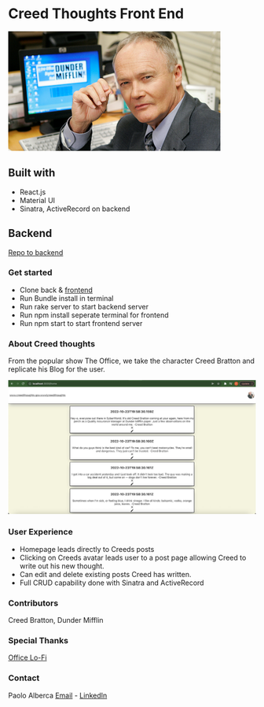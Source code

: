 # Creed Thoughts Front End

![Creed](https://github.com/omgitsmiles/creed-thoughts-front-end/blob/main/Creed.png)

## Built with

- React.js
- Material UI
- Sinatra, ActiveRecord on backend

## Backend
[Repo to backend](https://github.com/omgitsmiles/creed-thoughts-back-end)

### Get started

- Clone back & [frontend](https://github.com/omgitsmiles/creed-thoughts-front-end)
- Run Bundle install in terminal
- Run rake server to start backend server
- Run npm install seperate terminal for frontend
- Run npm start to start frontend server

### About Creed thoughts

From the popular show The Office, we take the character Creed Bratton and replicate his Blog for the user.

![Homepage](https://github.com/omgitsmiles/creed-thoughts-front-end/blob/main/CreedThoughts.jpg)

### User Experience

- Homepage leads directly to Creeds posts
- Clicking on Creeds avatar leads user to a post page allowing Creed to write out his new thought. 
- Can edit and delete existing posts Creed has written. 
- Full CRUD capability done with Sinatra and ActiveRecord 

### Contributors

Creed Bratton, Dunder Mifflin

### Special Thanks

[Office Lo-Fi](https://www.youtube.com/watch?v=RGRLytAkXO4&t=83s&ab_channel=NBC)

### Contact
Paolo Alberca [Email](mailto:paolo.alberca@gmail.com) - [LinkedIn](https://www.linkedin.com/in/paolo-alberca-069384b8/)



